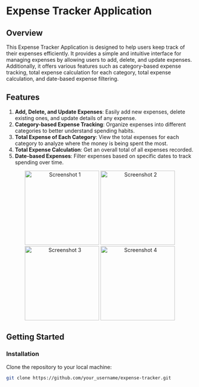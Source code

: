 # Expense Tracker Application

## Overview
This Expense Tracker Application is designed to help users keep track of their expenses efficiently. It provides a simple and intuitive interface for managing expenses by allowing users to add, delete, and update expenses. Additionally, it offers various features such as category-based expense tracking, total expense calculation for each category, total expense calculation, and date-based expense filtering.

## Features
1. **Add, Delete, and Update Expenses**: Easily add new expenses, delete existing ones, and update details of any expense.
2. **Category-based Expense Tracking**: Organize expenses into different categories to better understand spending habits.
3. **Total Expense of Each Category**: View the total expenses for each category to analyze where the money is being spent the most.
4. **Total Expense Calculation**: Get an overall total of all expenses recorded.
5. **Date-based Expenses**: Filter expenses based on specific dates to track spending over time.

<!-- Image Gallery -->
<div align="center">
  <img src="https://github.com/muhammed-ajmal1217/Expense_Tracker/assets/136672051/5e3faad1-d2aa-4edf-9ba4-30c53d82abb3" alt="Screenshot 1" width="200"/>
  <img src="https://github.com/muhammed-ajmal1217/Expense_Tracker/assets/136672051/0676f4c8-1903-4076-bf23-cf08be9147ce" alt="Screenshot 2" width="200"/>
  <img src="https://github.com/muhammed-ajmal1217/Expense_Tracker/assets/136672051/a4de1916-e8dc-498a-a770-f1089cf1f907" alt="Screenshot 3" width="200"/>
  <img src="https://github.com/muhammed-ajmal1217/Expense_Tracker/assets/136672051/7d12b05e-e409-418a-a811-bee0cf00c157" alt="Screenshot 4" width="200"/>
</div>


## Getting Started
### Installation
Clone the repository to your local machine:
```bash
git clone https://github.com/your_username/expense-tracker.git


